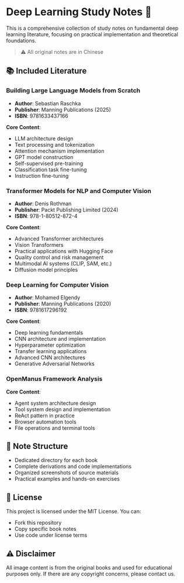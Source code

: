 # Deep Learning Study Notes 🧠

This is a comprehensive collection of study notes on fundamental deep learning literature, focusing on practical implementation and theoretical foundations.
> ⚠️ All original notes are in Chinese

## 📚 Included Literature

### Building Large Language Models from Scratch
- **Author**: Sebastian Raschka
- **Publisher**: Manning Publications (2025)
- **ISBN**: 9781633437166

**Core Content**:
- LLM architecture design
- Text processing and tokenization
- Attention mechanism implementation
- GPT model construction
- Self-supervised pre-training
- Classification task fine-tuning
- Instruction fine-tuning

### Transformer Models for NLP and Computer Vision
- **Author**: Denis Rothman
- **Publisher**: Packt Publishing Limited (2024)
- **ISBN**: 978-1-80512-872-4

**Core Content**:
- Advanced Transformer architectures
- Vision Transformers
- Practical applications with Hugging Face
- Quality control and risk management
- Multimodal AI systems (CLIP, SAM, etc.)
- Diffusion model principles

### Deep Learning for Computer Vision
- **Author**: Mohamed Elgendy
- **Publisher**: Manning Publications (2020)
- **ISBN**: 9781617296192

**Core Content**:
- Deep learning fundamentals
- CNN architecture and implementation
- Hyperparameter optimization
- Transfer learning applications
- Advanced CNN architectures
- Generative Adversarial Networks

### OpenManus Framework Analysis
**Core Content**:
- Agent system architecture design
- Tool system design and implementation
- ReAct pattern in practice
- Browser automation tools
- File operations and terminal tools

## 📝 Note Structure
- Dedicated directory for each book
- Complete derivations and code implementations
- Organized screenshots of source materials
- Practical examples and hands-on exercises

## 📄 License
This project is licensed under the MIT License. You can:
- Fork this repository
- Copy specific book notes
- Use code under license terms

## ⚠️ Disclaimer
All image content is from the original books and used for educational purposes only. If there are any copyright concerns, please contact us.